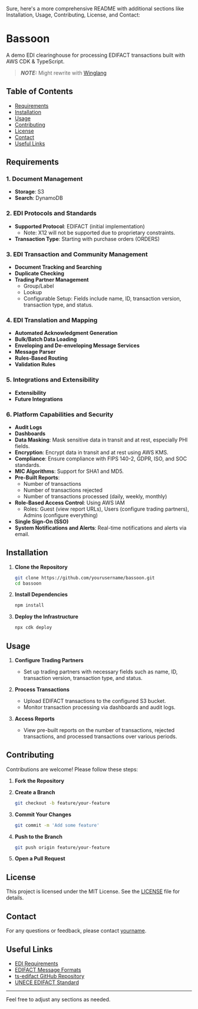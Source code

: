Sure, here's a more comprehensive README with additional sections like Installation, Usage, Contributing, License, and Contact:

# Bassoon
A demo EDI clearinghouse for processing EDIFACT transactions built with AWS CDK & TypeScript.

> **_NOTE:_** Might rewrite with [Winglang](https://www.winglang.io/)

## Table of Contents
- [Requirements](#requirements)
- [Installation](#installation)
- [Usage](#usage)
- [Contributing](#contributing)
- [License](#license)
- [Contact](#contact)
- [Useful Links](#useful-links)

## Requirements

### 1. Document Management
- **Storage**: S3
- **Search**: DynamoDB

### 2. EDI Protocols and Standards
- **Supported Protocol**: EDIFACT (initial implementation)
  - Note: X12 will not be supported due to proprietary constraints.
- **Transaction Type**: Starting with purchase orders (ORDERS)

### 3. EDI Transaction and Community Management
- **Document Tracking and Searching**
- **Duplicate Checking**
- **Trading Partner Management**
  - Group/Label
  - Lookup
  - Configurable Setup: Fields include name, ID, transaction version, transaction type, and status.

### 4. EDI Translation and Mapping
- **Automated Acknowledgment Generation**
- **Bulk/Batch Data Loading**
- **Enveloping and De-enveloping Message Services**
- **Message Parser**
- **Rules-Based Routing**
- **Validation Rules**

### 5. Integrations and Extensibility
- **Extensibility**
- **Future Integrations**

### 6. Platform Capabilities and Security
- **Audit Logs**
- **Dashboards**
- **Data Masking**: Mask sensitive data in transit and at rest, especially PHI fields.
- **Encryption**: Encrypt data in transit and at rest using AWS KMS.
- **Compliance**: Ensure compliance with FIPS 140-2, GDPR, ISO, and SOC standards.
- **MIC Algorithms**: Support for SHA1 and MD5.
- **Pre-Built Reports**: 
  - Number of transactions
  - Number of transactions rejected
  - Number of transactions processed (daily, weekly, monthly)
- **Role-Based Access Control**: Using AWS IAM
  - Roles: Guest (view report URLs), Users (configure trading partners), Admins (configure everything)
- **Single Sign-On (SSO)**
- **System Notifications and Alerts**: Real-time notifications and alerts via email.

## Installation

1. **Clone the Repository**
   ```sh
   git clone https://github.com/yourusername/bassoon.git
   cd bassoon
   ```

2. **Install Dependencies**
   ```sh
   npm install
   ```

3. **Deploy the Infrastructure**
   ```sh
   npx cdk deploy
   ```

## Usage

1. **Configure Trading Partners**
   - Set up trading partners with necessary fields such as name, ID, transaction version, transaction type, and status.

2. **Process Transactions**
   - Upload EDIFACT transactions to the configured S3 bucket.
   - Monitor transaction processing via dashboards and audit logs.

3. **Access Reports**
   - View pre-built reports on the number of transactions, rejected transactions, and processed transactions over various periods.

## Contributing

Contributions are welcome! Please follow these steps:

1. **Fork the Repository**
2. **Create a Branch**
   ```sh
   git checkout -b feature/your-feature
   ```

3. **Commit Your Changes**
   ```sh
   git commit -m 'Add some feature'
   ```

4. **Push to the Branch**
   ```sh
   git push origin feature/your-feature
   ```

5. **Open a Pull Request**

## License

This project is licensed under the MIT License. See the [LICENSE](LICENSE) file for details.

## Contact

For any questions or feedback, please contact [yourname](mailto:your.email@example.com).

## Useful Links
- [EDI Requirements](https://www.selecthub.com/electronic-data-interchange/edi-requirements/#3_EDI_Transaction_and_Community_Management)
- [EDIFACT Message Formats](https://www.edi-plus.com/resources/message-formats/edifact/)
- [ts-edifact GitHub Repository](https://github.com/RovoMe/ts-edifact)
- [UNECE EDIFACT Standard](https://service.unece.org/trade/untdid/d00a/trmd/impdef_c.htm)

---

Feel free to adjust any sections as needed.
